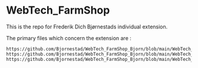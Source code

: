 # WebTech_FarmShop

This is the repo for Frederik Dich Bjørnestads individual extension.

The primary files which concern the extension are :

```
https://github.com/Bjornestad/WebTech_FarmShop_Bjorn/blob/main/WebTech_FarmShop/public/js/ajax.js
https://github.com/Bjornestad/WebTech_FarmShop_Bjorn/blob/main/WebTech_FarmShop/resources/views/buyAjax.blade.php
https://github.com/Bjornestad/WebTech_FarmShop_Bjorn/blob/main/WebTech_FarmShop/app/Http/Controllers/AjaxController.php

```
